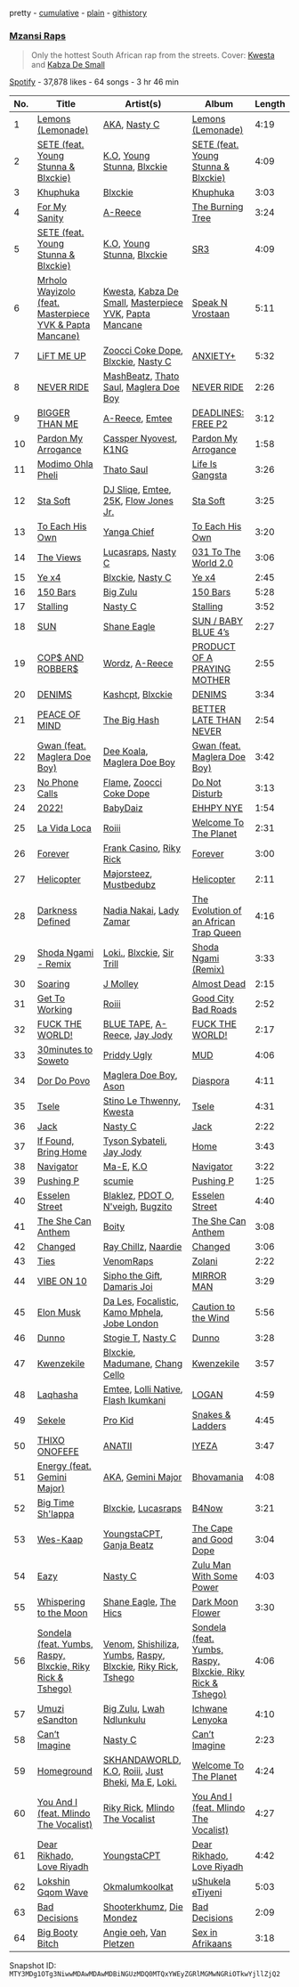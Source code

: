 pretty - [cumulative](/playlists/cumulative/37i9dQZF1DWVEcPtggpQMu.md) - [plain](/playlists/plain/37i9dQZF1DWVEcPtggpQMu) - [githistory](https://github.githistory.xyz/mackorone/spotify-playlist-archive/blob/main/playlists/plain/37i9dQZF1DWVEcPtggpQMu)

### [Mzansi Raps](https://open.spotify.com/playlist/37i9dQZF1DWVEcPtggpQMu)

> Only the hottest South African rap from the streets\. Cover: <a href="https://open.spotify.com/artist/3Px6IenueysHsgCQf9xFVr?si=UTT3bcuCSsSC4ccPiHXUUQ">Kwesta</a> and <a href="https://open.spotify.com/artist/1bNjWBFWsAAzZSR59lRdpR?si=vNDh6AeASLmaaZR9h249Rw">Kabza De Small</a>

[Spotify](https://open.spotify.com/user/spotify) - 37,878 likes - 64 songs - 3 hr 46 min

| No. | Title | Artist(s) | Album | Length |
|---|---|---|---|---|
| 1 | [Lemons \(Lemonade\)](https://open.spotify.com/track/6PqdJb18ssWDcROvnsEqy6) | [AKA](https://open.spotify.com/artist/1QIghPIrXQQ22G1yNtAKFX), [Nasty C](https://open.spotify.com/artist/2gzWmhOZhDN6gXL49JW9qj) | [Lemons \(Lemonade\)](https://open.spotify.com/album/0u9KNTzXg6rpDm3AYEBiIQ) | 4:19 |
| 2 | [SETE \(feat\. Young Stunna & Blxckie\)](https://open.spotify.com/track/5mXZz0tXIToxu3HRohrdSK) | [K.O](https://open.spotify.com/artist/3ilw3NJXRWd153LIBsme1z), [Young Stunna](https://open.spotify.com/artist/6WQFTzqYHmh8Ph2X0L0QLQ), [Blxckie](https://open.spotify.com/artist/4pQcWzOMSmmz5DK6TqO2FL) | [SETE \(feat\. Young Stunna & Blxckie\)](https://open.spotify.com/album/7ceVgKif2FV49HL1u7qxlG) | 4:09 |
| 3 | [Khuphuka](https://open.spotify.com/track/0yonvZ8xFI5IYgOVaXTSa5) | [Blxckie](https://open.spotify.com/artist/4pQcWzOMSmmz5DK6TqO2FL) | [Khuphuka](https://open.spotify.com/album/6UsHrbbrXsM36PT0BbGWjj) | 3:03 |
| 4 | [For My Sanity](https://open.spotify.com/track/5niAmm5V1bj0wY4IVcwd3u) | [A\-Reece](https://open.spotify.com/artist/5TirRF3azWV5OpyufcDCFP) | [The Burning Tree](https://open.spotify.com/album/0NnJ99VCcTCuKBB2PUpdp2) | 3:24 |
| 5 | [SETE \(feat\. Young Stunna & Blxckie\)](https://open.spotify.com/track/65NAMIdsZkxYIM5ui8SJSw) | [K.O](https://open.spotify.com/artist/3ilw3NJXRWd153LIBsme1z), [Young Stunna](https://open.spotify.com/artist/6WQFTzqYHmh8Ph2X0L0QLQ), [Blxckie](https://open.spotify.com/artist/4pQcWzOMSmmz5DK6TqO2FL) | [SR3](https://open.spotify.com/album/6Si2FMyfksVv0PHoSmWGUT) | 4:09 |
| 6 | [Mrholo Wayizolo \(feat\. Masterpiece YVK & Papta Mancane\)](https://open.spotify.com/track/5TSTHmrwdbkcDHD0whBqiU) | [Kwesta](https://open.spotify.com/artist/3Px6IenueysHsgCQf9xFVr), [Kabza De Small](https://open.spotify.com/artist/1bNjWBFWsAAzZSR59lRdpR), [Masterpiece YVK](https://open.spotify.com/artist/5wVRDS1b9ZMXN6VKEl8f9b), [Papta Mancane](https://open.spotify.com/artist/6DoMDqCMf3ye9lGDsAm23D) | [Speak N Vrostaan](https://open.spotify.com/album/1CN3l9whlGJ4JdkJbSDoV1) | 5:11 |
| 7 | [LiFT ME UP](https://open.spotify.com/track/6wESd7UAIYQezagahRvgXR) | [Zoocci Coke Dope](https://open.spotify.com/artist/6nScSYRb9Qy2b6HJpDtm4w), [Blxckie](https://open.spotify.com/artist/4pQcWzOMSmmz5DK6TqO2FL), [Nasty C](https://open.spotify.com/artist/2gzWmhOZhDN6gXL49JW9qj) | [ANXIETY+](https://open.spotify.com/album/7dxx181PWmsSWdb59f4upZ) | 5:32 |
| 8 | [NEVER RIDE](https://open.spotify.com/track/3DFw8WqtxcGtUP8X1o4Yti) | [MashBeatz](https://open.spotify.com/artist/4NJo7JbXHgcLiitBFtWras), [Thato Saul](https://open.spotify.com/artist/0R6GDPZ2Hrn2lF4svYJRkn), [Maglera Doe Boy](https://open.spotify.com/artist/1UXX0jyiEJK15VdkmzYD9L) | [NEVER RIDE](https://open.spotify.com/album/17BYlFgYEGoqNwJsiM4B4k) | 2:26 |
| 9 | [BIGGER THAN ME](https://open.spotify.com/track/2T8zFhRIoj0v4sD9YoZDW8) | [A\-Reece](https://open.spotify.com/artist/5TirRF3azWV5OpyufcDCFP), [Emtee](https://open.spotify.com/artist/6U3gCOvxVWKBxXItqp3mdr) | [DEADLINES: FREE P2](https://open.spotify.com/album/5DvFNfnvFyPLDZp5gQm8ir) | 3:12 |
| 10 | [Pardon My Arrogance](https://open.spotify.com/track/5lSqaq9zJN90ut2JOoddUW) | [Cassper Nyovest](https://open.spotify.com/artist/18CJ8k3h2Rggioow01dlwP), [K1NG](https://open.spotify.com/artist/4VHLPOtj6jnjbe9kIxFHA9) | [Pardon My Arrogance](https://open.spotify.com/album/2690tz6XKjQtcF1WjNNDJW) | 1:58 |
| 11 | [Modimo Ohla Pheli](https://open.spotify.com/track/328ab4f1jS10Xk0Kjj6pHJ) | [Thato Saul](https://open.spotify.com/artist/0R6GDPZ2Hrn2lF4svYJRkn) | [Life Is Gangsta](https://open.spotify.com/album/3X4QeifgysArO4xWHz4UAF) | 3:26 |
| 12 | [Sta Soft](https://open.spotify.com/track/1rc0ZjnYsncDh81BHyFRQ6) | [DJ Sliqe](https://open.spotify.com/artist/1q4Av58diNwZtD01vPUoH5), [Emtee](https://open.spotify.com/artist/6U3gCOvxVWKBxXItqp3mdr), [25K](https://open.spotify.com/artist/2mIr9ReJuFyuWJvSQ2nWM9), [Flow Jones Jr.](https://open.spotify.com/artist/16lC2NTx9Dj12PsgOzraQa) | [Sta Soft](https://open.spotify.com/album/59Vl3fXba0pHYimUkuTzqV) | 3:25 |
| 13 | [To Each His Own](https://open.spotify.com/track/77PbNp1lnS1wpaCCahT41h) | [Yanga Chief](https://open.spotify.com/artist/30WlMKuvwN6RrMeLARZeqk) | [To Each His Own](https://open.spotify.com/album/5Lbb1BriHMBbFC5GiTcit9) | 3:20 |
| 14 | [The Views](https://open.spotify.com/track/5XE6dTAtEqrHp0NRCjuPui) | [Lucasraps](https://open.spotify.com/artist/4MakWUvM6GZhwTKsTA6AAT), [Nasty C](https://open.spotify.com/artist/2gzWmhOZhDN6gXL49JW9qj) | [031 To The World 2.0](https://open.spotify.com/album/1rFKpOUsG1tWjGyHgYp3rH) | 3:06 |
| 15 | [Ye x4](https://open.spotify.com/track/488crYdGxAi7RdJxKjEWGb) | [Blxckie](https://open.spotify.com/artist/4pQcWzOMSmmz5DK6TqO2FL), [Nasty C](https://open.spotify.com/artist/2gzWmhOZhDN6gXL49JW9qj) | [Ye x4](https://open.spotify.com/album/5K6ozqiCW4tCuU9SxzEx0a) | 2:45 |
| 16 | [150 Bars](https://open.spotify.com/track/1440EDwIRmZeIEFyD9hBnR) | [Big Zulu](https://open.spotify.com/artist/6sNKQgLUy4LVNEX3r1kG1A) | [150 Bars](https://open.spotify.com/album/0bbkTfwvkPpOOT3HTW0mPO) | 5:28 |
| 17 | [Stalling](https://open.spotify.com/track/1iSiayhy8ewrs7Bb2g0du4) | [Nasty C](https://open.spotify.com/artist/2gzWmhOZhDN6gXL49JW9qj) | [Stalling](https://open.spotify.com/album/0IMyl9QsHEcb5B8PQsgEHG) | 3:52 |
| 18 | [SUN](https://open.spotify.com/track/1qkMjWTD1QY2OYZY6nFAAy) | [Shane Eagle](https://open.spotify.com/artist/68J4TRaqXKr8VhSg71JVdV) | [SUN / BABY BLUE 4’s](https://open.spotify.com/album/0NwhEWOhZFXHtcEfJvU4fD) | 2:27 |
| 19 | [COP$ AND ROBBER$](https://open.spotify.com/track/7oRxbtVNrwYLQVpuO4ajVV) | [Wordz](https://open.spotify.com/artist/75bLIeHjeeS0eNfGAajaQd), [A\-Reece](https://open.spotify.com/artist/3QIhVFZ963H3DIHPdpkPog) | [PRODUCT OF A PRAYING MOTHER](https://open.spotify.com/album/0uSN5rmKPbHq0sGZObZQy2) | 2:55 |
| 20 | [DENIMS](https://open.spotify.com/track/1XEujV1o6sNolvXLYk3erB) | [Kashcpt](https://open.spotify.com/artist/2QRB0fbCA9ZCwe67h96PNs), [Blxckie](https://open.spotify.com/artist/4pQcWzOMSmmz5DK6TqO2FL) | [DENIMS](https://open.spotify.com/album/4Akb05CTPhv3jdCnWdHNG3) | 3:34 |
| 21 | [PEACE OF MIND](https://open.spotify.com/track/6h305fJXvlML7mNLQeuR9Z) | [The Big Hash](https://open.spotify.com/artist/4NR8j34QrjVEIAqUP43SwL) | [BETTER LATE THAN NEVER](https://open.spotify.com/album/11vQEFmBzSqv9G2wvgeZvK) | 2:54 |
| 22 | [Gwan \(feat\. Maglera Doe Boy\)](https://open.spotify.com/track/457nxkch48VCfRKAEi0cBA) | [Dee Koala](https://open.spotify.com/artist/7gYT0XHEBgTgfgNK0566DT), [Maglera Doe Boy](https://open.spotify.com/artist/1UXX0jyiEJK15VdkmzYD9L) | [Gwan \(feat\. Maglera Doe Boy\)](https://open.spotify.com/album/2hZUuS7mLKc8ZcqQcYf0qc) | 3:42 |
| 23 | [No Phone Calls](https://open.spotify.com/track/1bClWkctLD6qD2BWsyvp0U) | [Flame](https://open.spotify.com/artist/3lqaOCEPlFdcK7C43vG1TP), [Zoocci Coke Dope](https://open.spotify.com/artist/6nScSYRb9Qy2b6HJpDtm4w) | [Do Not Disturb](https://open.spotify.com/album/4Pd8nZxMXNhho8Z5qdXhN2) | 3:13 |
| 24 | [2022!](https://open.spotify.com/track/5JSTBF0PYzZLRdkJno6J6U) | [BabyDaiz](https://open.spotify.com/artist/75ffkjzl2yQm2wRvP5QL4s) | [EHHPY NYE](https://open.spotify.com/album/5J0dJWa4XdEUAhoRw3W3Ym) | 1:54 |
| 25 | [La Vida Loca](https://open.spotify.com/track/5oO7dokarSvIXrWJJHe98g) | [Roiii](https://open.spotify.com/artist/0DdgjYMzRw7t9TVwFuBI0V) | [Welcome To The Planet](https://open.spotify.com/album/32LR9thKImAlV8bpla3CDy) | 2:31 |
| 26 | [Forever](https://open.spotify.com/track/507mYoKvzQIhmmFH1gq9I0) | [Frank Casino](https://open.spotify.com/artist/4wVM2SOjXuCEUuTi7lln9x), [Riky Rick](https://open.spotify.com/artist/61ZRdppZ5sCtl9m5gfhoGO) | [Forever](https://open.spotify.com/album/6G6XBke2XD44047o3d6AT7) | 3:00 |
| 27 | [Helicopter](https://open.spotify.com/track/1vZdToBodozHPhx6nyQFnc) | [Majorsteez](https://open.spotify.com/artist/2QNYVS9uCpV8VeJ3HL7v87), [Mustbedubz](https://open.spotify.com/artist/1BzSBZWwF5ApCmrziLqLXF) | [Helicopter](https://open.spotify.com/album/0i63OSDIjJM3U5PmdkRVmA) | 2:11 |
| 28 | [Darkness Defined](https://open.spotify.com/track/01edL7wMnodVutRtRJo7Dy) | [Nadia Nakai](https://open.spotify.com/artist/4J1EvxzABwLaJP4NmOqV8r), [Lady Zamar](https://open.spotify.com/artist/5BWiwrFskTQRxKUjPMh8kI) | [The Evolution of an African Trap Queen](https://open.spotify.com/album/2gOoNbU9qmAoPf8lUPFxsh) | 4:16 |
| 29 | [Shoda Ngami \- Remix](https://open.spotify.com/track/2W0F1H8Ef34utPdWIzdIsw) | [Loki.](https://open.spotify.com/artist/3f9z8pU96fneXqFTsD9FjD), [Blxckie](https://open.spotify.com/artist/4pQcWzOMSmmz5DK6TqO2FL), [Sir Trill](https://open.spotify.com/artist/4QkKUb73NVonTlAZaShsuY) | [Shoda Ngami \(Remix\)](https://open.spotify.com/album/4Tco5EhdTIAamseoex3Gw3) | 3:33 |
| 30 | [Soaring](https://open.spotify.com/track/6LTYfqHAzofxbauhzxKIfp) | [J Molley](https://open.spotify.com/artist/4Wgns8lkTyqv4k2SH3Zc6T) | [Almost Dead](https://open.spotify.com/album/0XjaY3caFmKPf2JG1vKK6T) | 2:15 |
| 31 | [Get To Working](https://open.spotify.com/track/07r5M0b65Y688Jk87ijURh) | [Roiii](https://open.spotify.com/artist/0DdgjYMzRw7t9TVwFuBI0V) | [Good City Bad Roads](https://open.spotify.com/album/0XpayLAe6wtWcI8A1mxoQb) | 2:52 |
| 32 | [FUCK THE WORLD!](https://open.spotify.com/track/7mJg58d7kPdTlukVXGXZHf) | [BLUE TAPE](https://open.spotify.com/artist/4y5YjEYnpEqsjHnPEN30UK), [A\-Reece](https://open.spotify.com/artist/5TirRF3azWV5OpyufcDCFP), [Jay Jody](https://open.spotify.com/artist/1S50LM0LZMa0AhCmLvYJdR) | [FUCK THE WORLD!](https://open.spotify.com/album/5dhRqFNRXk9Y6hYvdXxVs7) | 2:17 |
| 33 | [30minutes to Soweto](https://open.spotify.com/track/4GPJZenDEqaF9FXVCM39fX) | [Priddy Ugly](https://open.spotify.com/artist/04bckYvJEXGoKmBWW9leSz) | [MUD](https://open.spotify.com/album/39PUlolgMi1D3k4SNgzsHZ) | 4:06 |
| 34 | [Dor Do Povo](https://open.spotify.com/track/4Oab51CLrmfgwXIDCcaQs1) | [Maglera Doe Boy](https://open.spotify.com/artist/1UXX0jyiEJK15VdkmzYD9L), [Ason](https://open.spotify.com/artist/3I1qHxOUgI1EeWBKhU6pCa) | [Diaspora](https://open.spotify.com/album/3ka1FUfKS7x0Nw2YFd6Pdf) | 4:11 |
| 35 | [Tsele](https://open.spotify.com/track/5YhnCYPzTFiySgjtAlm9Xd) | [Stino Le Thwenny](https://open.spotify.com/artist/5kicxKGLnJF6uG0pgb0F3m), [Kwesta](https://open.spotify.com/artist/3Px6IenueysHsgCQf9xFVr) | [Tsele](https://open.spotify.com/album/3usSqZVmZ2JE2Lh5b5lBy4) | 4:31 |
| 36 | [Jack](https://open.spotify.com/track/0MydMUtzMjfPI1htepCM6J) | [Nasty C](https://open.spotify.com/artist/2gzWmhOZhDN6gXL49JW9qj) | [Jack](https://open.spotify.com/album/6wECibFr4zHhkIFLxyNdvx) | 2:22 |
| 37 | [If Found, Bring Home](https://open.spotify.com/track/3yPGqG2TUkxMtOj6PCmJ9W) | [Tyson Sybateli](https://open.spotify.com/artist/058c0IeszwOx7Qsk5g8gSy), [Jay Jody](https://open.spotify.com/artist/1S50LM0LZMa0AhCmLvYJdR) | [Home](https://open.spotify.com/album/6AWQbSpF7WeqTlTWyAhHCj) | 3:43 |
| 38 | [Navigator](https://open.spotify.com/track/7bCQqdrbsH6ipWZxCcW0bd) | [Ma\-E](https://open.spotify.com/artist/5gGn0EkjlWgn2iVhUccOVC), [K.O](https://open.spotify.com/artist/3ilw3NJXRWd153LIBsme1z) | [Navigator](https://open.spotify.com/album/4v8HTWmTy0B4J9yRCzRiGi) | 3:22 |
| 39 | [Pushing P](https://open.spotify.com/track/5YN5YDgT6sJIumBvC1XeKH) | [scumie](https://open.spotify.com/artist/1MS9NVxu3xtH95mRsi7g36) | [Pushing P](https://open.spotify.com/album/4VnwZL3yfe1GkZIxpWTZpL) | 1:25 |
| 40 | [Esselen Street](https://open.spotify.com/track/3pYrvtmGlYXh5g00MJStbV) | [Blaklez](https://open.spotify.com/artist/002eDhqXlxtQHdaIKXyf3H), [PDOT O](https://open.spotify.com/artist/7KAvy18LeTZXBZhYxfqN3l), [N'veigh](https://open.spotify.com/artist/1W3jl7zm01F49ZeqM9gK27), [Bugzito](https://open.spotify.com/artist/0yE9QDPxAmSWeAdUVkWGB6) | [Esselen Street](https://open.spotify.com/album/3ZPbx7fkQS9VTE3dZL64uh) | 4:40 |
| 41 | [The She Can Anthem](https://open.spotify.com/track/26H2f4iJ9P0EYUcIJS7F2c) | [Boity](https://open.spotify.com/artist/1m1TdFQCnKHcfVlO17avCF) | [The She Can Anthem](https://open.spotify.com/album/0JCLc8FpytB6xiOsyzW17a) | 3:08 |
| 42 | [Changed](https://open.spotify.com/track/2xZxcQ9wAqiaBvjNCXlnk9) | [Ray Chillz](https://open.spotify.com/artist/6MlAyF1Wf3wdr7LICB0qj2), [Naardie](https://open.spotify.com/artist/48jZBoeSEG2obtqG5wAO61) | [Changed](https://open.spotify.com/album/32oGJP8KwLlbyPYp06ZEa9) | 3:06 |
| 43 | [Ties](https://open.spotify.com/track/2PNjfmagWv8XFdukaH4ft6) | [VenomRaps](https://open.spotify.com/artist/3SAqo6Io8ovagEFHDcsxMC) | [Zolani](https://open.spotify.com/album/7GIaF4BEzHl0kGUfYCyHqz) | 2:22 |
| 44 | [VIBE ON 10](https://open.spotify.com/track/5shJtAMdfjAzlA87Chk5OP) | [Sipho the Gift](https://open.spotify.com/artist/3UJed0SE76dXKWetExB4F8), [Damaris Joi](https://open.spotify.com/artist/7p9lhAEkeQ3d47Sxf3RjJC) | [MIRROR MAN](https://open.spotify.com/album/3OLhIvb4x0YMyQX5UvcuRi) | 3:29 |
| 45 | [Elon Musk](https://open.spotify.com/track/7oEETuISDc8NRSMpccJI1J) | [Da Les](https://open.spotify.com/artist/4on53ORBym2GEnRhIptZwy), [Focalistic](https://open.spotify.com/artist/2GJMSZ7M3D0KyyKRhYgWju), [Kamo Mphela](https://open.spotify.com/artist/788jOE9HMUy9heDK8EIkon), [Jobe London](https://open.spotify.com/artist/7lMfBtLu5FaWha78wCKYr2) | [Caution to the Wind](https://open.spotify.com/album/1ORiHeom2egB8beu3I7GiE) | 5:56 |
| 46 | [Dunno](https://open.spotify.com/track/2LutWBnF40x8T7vD4GzVpc) | [Stogie T](https://open.spotify.com/artist/7tB6fzororeAvyt9RzKePs), [Nasty C](https://open.spotify.com/artist/2gzWmhOZhDN6gXL49JW9qj) | [Dunno](https://open.spotify.com/album/70FtRqPZzaDfAJlqpTNR1T) | 3:28 |
| 47 | [Kwenzekile](https://open.spotify.com/track/64xZ9gPptI3rrZjkNdIq3J) | [Blxckie](https://open.spotify.com/artist/4pQcWzOMSmmz5DK6TqO2FL), [Madumane](https://open.spotify.com/artist/3kyJLSOihpXaaR1NBK42pd), [Chang Cello](https://open.spotify.com/artist/0Fy0LMkScL5OMShfg3UM1i) | [Kwenzekile](https://open.spotify.com/album/5c7Pf0109qPClzjeVClEqE) | 3:57 |
| 48 | [Laqhasha](https://open.spotify.com/track/30ohDmQ7ktbBEVFAOqi7Hz) | [Emtee](https://open.spotify.com/artist/6U3gCOvxVWKBxXItqp3mdr), [Lolli Native](https://open.spotify.com/artist/5k9uolaMC3PXHGrHSUiqz0), [Flash Ikumkani](https://open.spotify.com/artist/2XK36sugVIN5x79ytKdd6X) | [LOGAN](https://open.spotify.com/album/53dEggr3n51XS5J8FhxKVy) | 4:59 |
| 49 | [Sekele](https://open.spotify.com/track/6N6jTSrcWRWkvKNvkx0HIU) | [Pro Kid](https://open.spotify.com/artist/5HE0pmik1Vo6uww4nZKxli) | [Snakes & Ladders](https://open.spotify.com/album/1NAscHXZlenDoxJ5OzF8Zq) | 4:45 |
| 50 | [THIXO ONOFEFE](https://open.spotify.com/track/0gndkG03U8TX944HcOfnaO) | [ANATII](https://open.spotify.com/artist/6dX1EJC9XFlM8Ql1wGHC55) | [IYEZA](https://open.spotify.com/album/26HWm58LKz5RAWOtwbzGXU) | 3:47 |
| 51 | [Energy \(feat\. Gemini Major\)](https://open.spotify.com/track/2QrlkQMvreMboLQNGG2uMH) | [AKA](https://open.spotify.com/artist/1QIghPIrXQQ22G1yNtAKFX), [Gemini Major](https://open.spotify.com/artist/7CmcmdcG6g6XOXueKHgCaM) | [Bhovamania](https://open.spotify.com/album/3NZ40t7bNeRXtfQDXC0yqv) | 4:08 |
| 52 | [Big Time Sh'lappa](https://open.spotify.com/track/0CZKRZUNEb53fOKzw0pvi6) | [Blxckie](https://open.spotify.com/artist/4pQcWzOMSmmz5DK6TqO2FL), [Lucasraps](https://open.spotify.com/artist/4MakWUvM6GZhwTKsTA6AAT) | [B4Now](https://open.spotify.com/album/0n3oKXQQknEwbBywUgiBzp) | 3:21 |
| 53 | [Wes\-Kaap](https://open.spotify.com/track/6VYWgKFx5xmcLLs2Klclmw) | [YoungstaCPT](https://open.spotify.com/artist/3QYKq7aMSiAu6gvfwNNFsv), [Ganja Beatz](https://open.spotify.com/artist/0FAGhrawx5nRxq2CXj1GDw) | [The Cape and Good Dope](https://open.spotify.com/album/2FIj29irQaHkJRHbqrdatA) | 3:04 |
| 54 | [Eazy](https://open.spotify.com/track/1e5O3SrnSLWnj47I29Arj0) | [Nasty C](https://open.spotify.com/artist/2gzWmhOZhDN6gXL49JW9qj) | [Zulu Man With Some Power](https://open.spotify.com/album/04udszu1QoEWl5qXu2MTUi) | 4:03 |
| 55 | [Whispering to the Moon](https://open.spotify.com/track/2DVY9EhV2j0k4XUogoFLHO) | [Shane Eagle](https://open.spotify.com/artist/68J4TRaqXKr8VhSg71JVdV), [The Hics](https://open.spotify.com/artist/2XHJ36WzMJKpDk6fLl6lMo) | [Dark Moon Flower](https://open.spotify.com/album/2wbHOXGXPVKp9vezeglRD4) | 3:30 |
| 56 | [Sondela \(feat\. Yumbs, Raspy, Blxckie, Riky Rick & Tshego\)](https://open.spotify.com/track/0Fts0ctd6WoZPjffe6VlCD) | [Venom](https://open.spotify.com/artist/6fTEwufIDYGyAZjMJqxaW2), [Shishiliza](https://open.spotify.com/artist/1bcMyQ4E06YJPmJIZC1IZj), [Yumbs](https://open.spotify.com/artist/2HLr9NzCqd6XRnpUSM6CvH), [Raspy](https://open.spotify.com/artist/0bhq4kdUAhOte4WPNYhhTk), [Blxckie](https://open.spotify.com/artist/4pQcWzOMSmmz5DK6TqO2FL), [Riky Rick](https://open.spotify.com/artist/61ZRdppZ5sCtl9m5gfhoGO), [Tshego](https://open.spotify.com/artist/2I1KI8uFju21FNrL4zdeqY) | [Sondela \(feat\. Yumbs, Raspy, Blxckie, Riky Rick & Tshego\)](https://open.spotify.com/album/7JpIFYw3A6DlTK8PsoZ8PA) | 4:06 |
| 57 | [Umuzi eSandton](https://open.spotify.com/track/6ByYlSmLy6z6tJLiO9FnGd) | [Big Zulu](https://open.spotify.com/artist/6sNKQgLUy4LVNEX3r1kG1A), [Lwah Ndlunkulu](https://open.spotify.com/artist/2h9NlcdGxIEnnh5aQuSeZ1) | [Ichwane Lenyoka](https://open.spotify.com/album/0HyidnQQAGW9Unm8Ejr21L) | 4:10 |
| 58 | [Can’t Imagine](https://open.spotify.com/track/0rnpL28BY6fgO5ZYZnAwT6) | [Nasty C](https://open.spotify.com/artist/2gzWmhOZhDN6gXL49JW9qj) | [Can’t Imagine](https://open.spotify.com/album/1ia7otI37M8BfXPGkFtnTw) | 2:23 |
| 59 | [Homeground](https://open.spotify.com/track/7iAAVGVJ59SR7t2nL2VdY3) | [SKHANDAWORLD](https://open.spotify.com/artist/0iiSx3ZdR8ts3ePVzNbbwH), [K.O](https://open.spotify.com/artist/1d6JzYUN2E6MIt9HmepdPk), [Roiii](https://open.spotify.com/artist/0DdgjYMzRw7t9TVwFuBI0V), [Just Bheki](https://open.spotify.com/artist/4FOfnMPuibRUgSBHBwvoPz), [Ma E](https://open.spotify.com/artist/6OwN3S1Mx86QkRQIaTBiZm), [Loki.](https://open.spotify.com/artist/3f9z8pU96fneXqFTsD9FjD) | [Welcome To The Planet](https://open.spotify.com/album/32LR9thKImAlV8bpla3CDy) | 4:24 |
| 60 | [You And I \(feat\. Mlindo The Vocalist\)](https://open.spotify.com/track/70Eq1Hkdn5Ar4eXK2Z7H0P) | [Riky Rick](https://open.spotify.com/artist/61ZRdppZ5sCtl9m5gfhoGO), [Mlindo The Vocalist](https://open.spotify.com/artist/09CY8fzqhZHR7rQAULoreI) | [You And I \(feat\. Mlindo The Vocalist\)](https://open.spotify.com/album/1xIy5TBLuihjC58kpOneAt) | 4:27 |
| 61 | [Dear Rikhado, Love Riyadh](https://open.spotify.com/track/6batDbuoV8YSIXiLQkpb1W) | [YoungstaCPT](https://open.spotify.com/artist/3QYKq7aMSiAu6gvfwNNFsv) | [Dear Rikhado, Love Riyadh](https://open.spotify.com/album/3IpqeP3dCdsSqtVwCU6F3T) | 4:42 |
| 62 | [Lokshin Gqom Wave](https://open.spotify.com/track/08M4tQ7FAOlWoWOJfjhony) | [Okmalumkoolkat](https://open.spotify.com/artist/0CaeXDVwH52TDLA0GLRo4f) | [uShukela eTiyeni](https://open.spotify.com/album/0KhIspDpJ86o85vMvoMwfT) | 5:03 |
| 63 | [Bad Decisions](https://open.spotify.com/track/4EqbT74XTi28I34HVx3ArN) | [Shooterkhumz](https://open.spotify.com/artist/0x52tpXiSmKKuKkpc0h3Lz), [Die Mondez](https://open.spotify.com/artist/2ceT1FZTvlzjxBGZcjgTh2) | [Bad Decisions](https://open.spotify.com/album/618iGvvMQxCz5DsU0csek4) | 2:09 |
| 64 | [Big Booty Bitch](https://open.spotify.com/track/23kvA1XZhBvP3tfcLh7aa9) | [Angie oeh](https://open.spotify.com/artist/7rzauTxOgwzrTkkPzi7aAY), [Van Pletzen](https://open.spotify.com/artist/0mWmaYz3c8Y6aidiFPu3kN) | [Sex in Afrikaans](https://open.spotify.com/album/7EtLrld4Bb8hjS6htzyB8e) | 3:18 |

Snapshot ID: `MTY3MDg1OTg3NiwwMDAwMDAwMDBiNGUzMDQ0MTQxYWEyZGRlMGMwNGRiOTkwYjllZjQ2`
